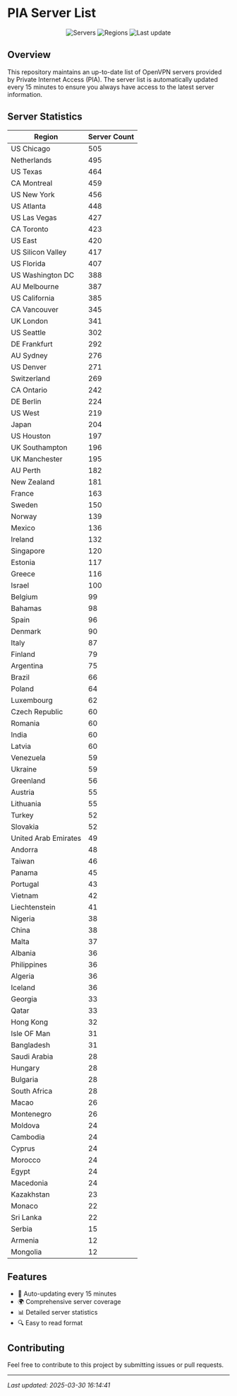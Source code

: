 # PIA Server List

<div align="center">

![Servers](https://img.shields.io/badge/servers-13,779-blue)
![Regions](https://img.shields.io/badge/regions-97-blue)
![Last update](https://img.shields.io/badge/Last_Updated-March_30_2025_11:14_EST-blue)

</div>

## Overview
This repository maintains an up-to-date list of OpenVPN servers provided by Private Internet Access (PIA). The server list is automatically updated every 15 minutes to ensure you always have access to the latest server information.

## Server Statistics
| Region | Server Count |
|--------|--------------|
| US Chicago                     | 505          |
| Netherlands                    | 495          |
| US Texas                       | 464          |
| CA Montreal                    | 459          |
| US New York                    | 456          |
| US Atlanta                     | 448          |
| US Las Vegas                   | 427          |
| CA Toronto                     | 423          |
| US East                        | 420          |
| US Silicon Valley              | 417          |
| US Florida                     | 407          |
| US Washington DC               | 388          |
| AU Melbourne                   | 387          |
| US California                  | 385          |
| CA Vancouver                   | 345          |
| UK London                      | 341          |
| US Seattle                     | 302          |
| DE Frankfurt                   | 292          |
| AU Sydney                      | 276          |
| US Denver                      | 271          |
| Switzerland                    | 269          |
| CA Ontario                     | 242          |
| DE Berlin                      | 224          |
| US West                        | 219          |
| Japan                          | 204          |
| US Houston                     | 197          |
| UK Southampton                 | 196          |
| UK Manchester                  | 195          |
| AU Perth                       | 182          |
| New Zealand                    | 181          |
| France                         | 163          |
| Sweden                         | 150          |
| Norway                         | 139          |
| Mexico                         | 136          |
| Ireland                        | 132          |
| Singapore                      | 120          |
| Estonia                        | 117          |
| Greece                         | 116          |
| Israel                         | 100          |
| Belgium                        | 99           |
| Bahamas                        | 98           |
| Spain                          | 96           |
| Denmark                        | 90           |
| Italy                          | 87           |
| Finland                        | 79           |
| Argentina                      | 75           |
| Brazil                         | 66           |
| Poland                         | 64           |
| Luxembourg                     | 62           |
| Czech Republic                 | 60           |
| Romania                        | 60           |
| India                          | 60           |
| Latvia                         | 60           |
| Venezuela                      | 59           |
| Ukraine                        | 59           |
| Greenland                      | 56           |
| Austria                        | 55           |
| Lithuania                      | 55           |
| Turkey                         | 52           |
| Slovakia                       | 52           |
| United Arab Emirates           | 49           |
| Andorra                        | 48           |
| Taiwan                         | 46           |
| Panama                         | 45           |
| Portugal                       | 43           |
| Vietnam                        | 42           |
| Liechtenstein                  | 41           |
| Nigeria                        | 38           |
| China                          | 38           |
| Malta                          | 37           |
| Albania                        | 36           |
| Philippines                    | 36           |
| Algeria                        | 36           |
| Iceland                        | 36           |
| Georgia                        | 33           |
| Qatar                          | 33           |
| Hong Kong                      | 32           |
| Isle OF Man                    | 31           |
| Bangladesh                     | 31           |
| Saudi Arabia                   | 28           |
| Hungary                        | 28           |
| Bulgaria                       | 28           |
| South Africa                   | 28           |
| Macao                          | 26           |
| Montenegro                     | 26           |
| Moldova                        | 24           |
| Cambodia                       | 24           |
| Cyprus                         | 24           |
| Morocco                        | 24           |
| Egypt                          | 24           |
| Macedonia                      | 24           |
| Kazakhstan                     | 23           |
| Monaco                         | 22           |
| Sri Lanka                      | 22           |
| Serbia                         | 15           |
| Armenia                        | 12           |
| Mongolia                       | 12           |

## Features
- 🔄 Auto-updating every 15 minutes
- 🌍 Comprehensive server coverage
- 📊 Detailed server statistics
- 🔍 Easy to read format

## Contributing
Feel free to contribute to this project by submitting issues or pull requests.

---
*Last updated: 2025-03-30 16:14:41*